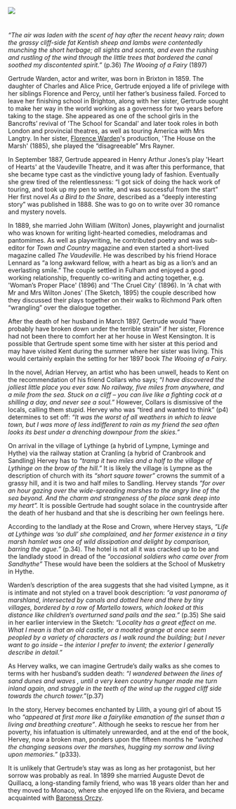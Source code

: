 <a href="https://dev.visual-essays.app"><img src="https://dev-visual-essays.netlify.app/images/ve-button.png"></a>
<param ve-config title="Gertrude Warden (Gertrude Isabel Price) (1859-1925)" author="Michelle Crowther" layout="vtl" 
banner="/images/banners/19c.jpg">

<param ve-entity eid="Q1000312" aliases="Sandgate">
<param ve-entity eid="Q967166" aliases="Hythe">
<param ve-entity eid="Q2056118" aliases="Lympne">
<param ve-entity eid="Q1863660" aliases="Sandling">

#

_“The air was laden with the scent of hay after the recent heavy rain; down the grassy cliff-side fat Kentish sheep and lambs were contentedly munching the short herbage; all sights and scents, and even the rushing and rustling of the wind through the little trees that bordered the canal soothed my discontented spirit.”_ (p.36) _The Wooing of a Fairy_ (1897)
<param ve-image="https://upload.wikimedia.org/wikipedia/commons/0/0b/LympneCastle1830.jpg" label=Lympne Castle, 1830" Attribution="Verne Equinox at English Wikipedia., Public domain, via Wikimedia Commons">
<param ve-image="https://upload.wikimedia.org/wikipedia/commons/8/85/Lympne_Castle%2C_Kent_-_geograph.org.uk_-_730491.jpg" label="Lympne Castle, Kent" attribution="John Mavin">

Gertrude Warden, actor and writer, was born in Brixton in 1859. The daughter of Charles and Alice Price, Gertrude enjoyed a life of privilege with her siblings Florence and Percy, until her father’s business failed. Forced to leave her finishing school in Brighton, along with her sister, Gertrude sought to make her way in the world working as a governess for two years before taking to the stage. She appeared as one of the school girls in the Bancrofts’ revival of 'The School for Scandal' and later took roles in both London and provincial theatres, as well as touring America with Mrs Langtry. In her sister, [Florence Warden](/19c/19c-florence-warden-biography)'s production, 'The House on the Marsh' (1885), she played the “disagreeable” Mrs Rayner. 
<param ve-image="https://upload.wikimedia.org/wikipedia/commons/0/0a/The_School_for_Scandal_%28BM_1868%2C0808.5776_2%29.jpg" label="The School for Scandal" attribution="British Museum, Public domain, via Wikimedia Commons">

In September 1887, Gertrude appeared in Henry Arthur Jones’s play 'Heart of Hearts' at the Vaudeville Theatre, and it was after this performance, that she became type cast as the vindictive young lady of fashion.    Eventually she grew tired of the relentlessness: “I got sick of doing the hack work of touring, and took up my pen to write, and was successful from the start”  Her first novel _As a Bird to the Snare_, described as a “deeply interesting story” was published in 1888.  She was to go on to write over 30 romance and mystery novels.
<param ve-image="https://upload.wikimedia.org/wikipedia/commons/2/2a/Vaudeville_Theatre_London.jpg" label="Vaudeville Theatre, London" attribution="Mrs Ellacott, CC BY-SA 3.0, via Wikimedia Commons">

In 1889, she married John William (Wilton) Jones, playwright and journalist who was known for writing light-hearted comedies, melodramas and pantomimes.  As well as playwriting, he contributed poetry and was sub-editor for _Town and Country_ magazine and even started a short-lived magazine called _The Vaudeville_. He was described by his friend Horace Lennard as “a long awkward fellow, with a heart as big as a lion’s and an everlasting smile.”   The couple settled in Fulham and enjoyed a good working relationship, frequently co-writing and acting together, e.g. 'Woman’s Proper Place' (1896)  and 'The Cruel City' (1896).  In 'A chat with Mr and Mrs Wilton Jones' (The Sketch, 1895) the couple described how they discussed their plays together on their walks to Richmond Park often “wrangling” over the dialogue together.


After the death of her husband in March 1897, Gertrude would “have probably have broken down under the terrible strain” if her sister, Florence had not been there to comfort her at her house in West Kensington.  It is possible that Gertrude spent some time with her sister at this period and may have visited Kent during the summer where her sister was living. This would certainly explain the setting for her 1897 book _The Wooing of a Fairy._ 

In the novel, Adrian Hervey, an artist who has been unwell, heads to Kent on the recommendation of his friend Collars who says; _“I have discovered the jolliest little place you ever saw. No railway, five miles from anywhere, and a mile from the sea. Stuck on a cliff – you can live like a fighting cock at a shilling a day, and never see a soul.”_ However, Collars is dismissive of the locals, calling them stupid. Hervey who was “tired and wanted to think” (p4) determines to set off: _“It was the worst of all weathers in which to leave town, but I was more of less indifferent to rain as my friend the sea often looks its best under a drenching downpour from the skies.”_ 

On arrival in the village of Lythinge (a hybrid of Lympne, Lyminge and Hythe) via the railway station at Cranling (a hybrid of Cranbrook and Sandling) Hervey has to _“tramp it two miles and a half to the village of Lythinge on the brow of the hill.”_ It is likely the village is Lympne as the description of church with its _“short square tower”_ crowns the summit of a grassy hill, and it is two and half miles to Sandling. Hervey stands _“for over an hour gazing over the wide-spreading marshes to the angry line of the sea beyond. And the charm and strangeness of the place sank deep into my heart”._  It is possible Gertrude had sought solace in the countryside after the death of her husband and that she is describing her own feelings here.
<param ve-image="https://upload.wikimedia.org/wikipedia/commons/f/f0/St_Stephen%2C_Lympne%2C_Kent_-_geograph.org.uk_-_326052.jpg" label="St Stephen, Lympne, Kent" attribution="John Salmon">
<param ve-image="https://upload.wikimedia.org/wikipedia/commons/3/34/Sandling_Junction_station_%28postcard%29.jpg" label="Sandling Junction Station, 1910s" attibution="Parsons Library, Hythe, Public domain, via Wikimedia Commons">

According to the landlady at the Rose and Crown, where Hervey stays, _“Life at Lythinge was ‘so dull’ she complained, and her former existence in a tiny marsh hamlet was one of wild dissipation and delight by comparison, barring the ague.”_ (p.34).  The hotel is not all it was cracked up to be and the landlady stood in dread of the _“occasional soldiers who came over from Sandhythe”_ These would have been the soldiers at the School of Musketry in Hythe.

Warden’s description of the area suggests that she had visited Lympne, as it is intimate and not styled on a travel book description: _“a vast panorama of marshland, intersected by canals and dotted here and there by tiny villages, bordered by a row of Martello towers, which looked at this distance like children’s overturned sand pails and the sea.”_ (p.35)  She said in her earlier interview in the Sketch: _“Locality has a great effect on me. What I mean is that an old castle, or a moated grange at once seem peopled by a variety of characters as I walk round the building; but I never want to go inside – the interior I prefer to invent; the exterior I generally describe in detail.”_ 
<param ve-image="https://upload.wikimedia.org/wikipedia/commons/0/06/Port_Lympne_%2837%29.JPG" label="Lympne" attribution="Serge Ottaviani, CC BY-SA 4.0, via Wikimedia Commons">

As Hervey walks, we can imagine Gertrude’s daily walks as she comes to terms with her husband’s sudden death:
_“I wandered between the lines of sand dunes and waves , until a very keen country hunger made me turn inland again, and struggle in the teeth of the wind up the rugged cliff side towards the church tower.”_(p.37) 

In the story, Hervey becomes enchanted by Lilith, a young girl of about 15 who _“appeared at first more like a fairylike emanation of the sunset than a living and breathing creature”_. Although he seeks to rescue her from her poverty, his infatuation is ultimately unrewarded, and at the end of the book, Hervey, now a broken man, ponders upon the fifteen months he _“watched the changing seasons over the marshes, hugging my sorrow and living upon memories.”_ (p333). 

It is unlikely that Gertrude’s stay was as long as her protagonist, but her sorrow was probably as real. In 1899 she married Auguste Devot de Quillacq, a long-standing family friend, who was 18 years older than her and they moved to Monaco, where she enjoyed life on the Riviera, and became acquainted with [Baroness Orczy](/20c/20c-orczy-biography).  
